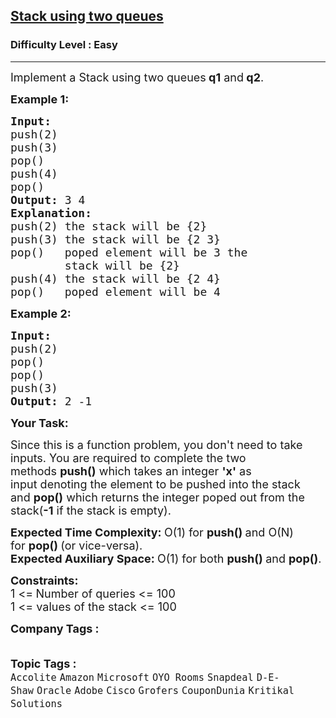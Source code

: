 <h2><a href="https://practice.geeksforgeeks.org/problems/stack-using-two-queues/1?utm_source=youtube&utm_medium=collab_striver_ytdescription&utm_campaign=stack-using-two-queues">Stack using two queues</a></h2><h3>Difficulty Level : Easy</h3><hr><div class="problems_problem_content__Xm_eO"><p><span style="font-size:18px">Implement a Stack&nbsp;using two queues<strong>&nbsp;q1</strong>&nbsp;and<strong>&nbsp;q2</strong>.</span></p>

<p><strong><span style="font-size:18px">Example 1:</span></strong></p>

<pre><strong><span style="font-size:18px">Input:
</span></strong><span style="font-size:18px">push(2)
push(3)
pop()
push(4)
pop()</span><strong><span style="font-size:18px">
Output: </span></strong><span style="font-size:18px">3 4
</span><strong><span style="font-size:18px">Explanation:
</span></strong><span style="font-size:18px">push(2)&nbsp;the stack&nbsp;will be {2}
push(3)&nbsp;the stack&nbsp;will be {2 3}
pop()   poped element will be 3&nbsp;the 
&nbsp;       stack&nbsp;will be {2}
push(4)&nbsp;the stack&nbsp;will be {2 4}
pop() &nbsp; poped element will be 4 &nbsp;</span>
</pre>

<p><strong><span style="font-size:18px">Example 2:</span></strong></p>

<pre><strong><span style="font-size:18px">Input:
</span></strong><span style="font-size:18px">push(2)
pop()
pop()
push(3)</span><strong><span style="font-size:18px">
Output: </span></strong><span style="font-size:18px">2 -1</span></pre>

<p><strong><span style="font-size:18px">Your Task:</span></strong></p>

<p><span style="font-size:18px">Since this is a function problem, you don't need to take inputs. You are required to complete the two methods&nbsp;<strong>push()</strong>&nbsp;which takes&nbsp;an integer <strong>'x'</strong>&nbsp;as input&nbsp;denoting the element to be pushed into the stack and&nbsp;<strong>pop()</strong>&nbsp;which returns the&nbsp;integer&nbsp;poped out from the stack(<strong>-1</strong>&nbsp;if the stack&nbsp;is empty).</span></p>

<p><span style="font-size:18px"><strong>Expected Time Complexity:&nbsp;</strong>O(1) for&nbsp;<strong>push()&nbsp;</strong>and O(N) for&nbsp;<strong>pop()&nbsp;</strong>(or vice-versa).<br>
<strong>Expected Auxiliary Space:&nbsp;</strong>O(1) for both&nbsp;<strong>push()&nbsp;</strong>and&nbsp;<strong>pop()</strong>.</span></p>

<p><span style="font-size:18px"><strong>Constraints:</strong><br>
1 &lt;=<strong>&nbsp;</strong>Number of queries&nbsp;&lt;= 100<br>
1 &lt;= values of the stack&nbsp;&lt;= 100</span></p>
</div><p><span style=font-size:18px><strong>Company Tags : </strong><br><code></code>&nbsp;<br><p><span style=font-size:18px><strong>Topic Tags : </strong><br><code>Accolite</code>&nbsp;<code>Amazon</code>&nbsp;<code>Microsoft</code>&nbsp;<code>OYO Rooms</code>&nbsp;<code>Snapdeal</code>&nbsp;<code>D-E-Shaw</code>&nbsp;<code>Oracle</code>&nbsp;<code>Adobe</code>&nbsp;<code>Cisco</code>&nbsp;<code>Grofers</code>&nbsp;<code>CouponDunia</code>&nbsp;<code>Kritikal Solutions</code>&nbsp;